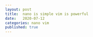```yaml
---
layout: post
title:  nano is simple vim is powerful 
date:   2020-07-12
categories: nano vim
published: true
---
```




